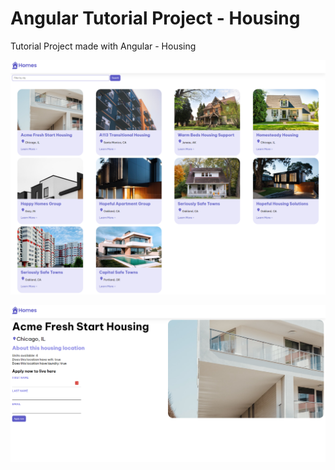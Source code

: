 # Angular Tutorial Project - Housing

Tutorial Project made with Angular - Housing

![HomePage](src/assets/readme_home_page.png)

![Details](src/assets/readme_details_page.png)
